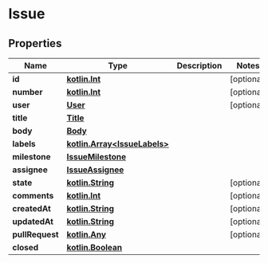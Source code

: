 # Issue

## Properties
Name | Type | Description | Notes
------------ | ------------- | ------------- | -------------
**id** | [**kotlin.Int**](.md) |  |  [optional]
**number** | [**kotlin.Int**](.md) |  |  [optional]
**user** | [**User**](User.md) |  |  [optional]
**title** | [**Title**](Title.md) |  | 
**body** | [**Body**](Body.md) |  | 
**labels** | [**kotlin.Array&lt;IssueLabels&gt;**](IssueLabels.md) |  | 
**milestone** | [**IssueMilestone**](IssueMilestone.md) |  | 
**assignee** | [**IssueAssignee**](IssueAssignee.md) |  | 
**state** | [**kotlin.String**](.md) |  |  [optional]
**comments** | [**kotlin.Int**](.md) |  |  [optional]
**createdAt** | [**kotlin.String**](.md) |  |  [optional]
**updatedAt** | [**kotlin.String**](.md) |  |  [optional]
**pullRequest** | [**kotlin.Any**](.md) |  |  [optional]
**closed** | [**kotlin.Boolean**](.md) |  | 
